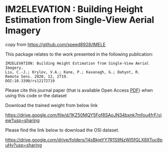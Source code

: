 # IM2ELEVATION : Building Height Estimation from Single-View Aerial Imagery

copy from https://github.com/speed8928/IMELE

This package relates to the work presented in the following publication:

```
IM2ELEVATION: Building Height Estimation from Single-View Aerial Imagery. 
Liu, C.-J.; Krylov, V.A.; Kane, P.; Kavanagh, G.; Dahyot, R. 
Remote Sens. 2020, 12, 2719.
DOI:10.3390/rs12172719

```

Please cite this  journal paper (that is available Open Access [PDF](https://www.mdpi.com/2072-4292/12/17/2719/pdf)) when using this code or the dataset

Download the trained weight from below link

https://drive.google.com/file/d/1KZ50MQY5Fof8SAoJN34bxnk7mfou4frF/view?usp=sharing


Please find the link below to download the OSI dataset.

https://drive.google.com/drive/folders/14sBkjeYY7R1S9NzWI5fGLX8XTuc8puHy?usp=sharing
